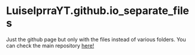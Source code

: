 # LuiselprraYT.github.io_separate_files
Just the github page but only with the files instead of various folders.
You can check the main repository [here!](https://github.com/LuiselprraYT/LuiselprraYT.github.io)
